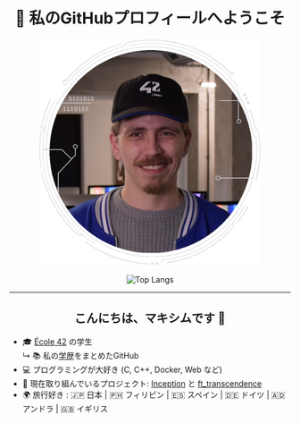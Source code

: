<div>
    <h1 align="center">👋 私のGitHubプロフィールへようこそ</h1>
    <p align="center">
    <a href="https://github.com/M2000-fr"><img src="mechard_42.png" alt="Maxime ECHARD" width="400"></a></p>
</div>

<p align="center">
  <img src="https://github-readme-stats-perso-five.vercel.app/api/top-langs/?username=M2000-fr&layout=compact&theme=dark&cache_seconds=60&v=3&include_forks=true&count_private=true&role=OWNER,ORGANIZATION_MEMBER&exclude_repo=github-readme-stats-perso&locale=ja" alt="Top Langs">
</p>

---
 <h2 align="center">こんにちは、マキシムです 👋</h2>

- 🎓 [École 42](https://profile.intra.42.fr/users/mechard) の学生  
  ↳ 📚 私の[学歴](https://github.com/Mechard-Organization/42_Paris)をまとめたGitHub
- 💻 プログラミングが大好き (C, C++, Docker, Web など)  
- 🚀 現在取り組んでいるプロジェクト: [Inception](https://github.com/Mechard-Organization/Projects/tree/main/In_progress/Inception) と [ft_transcendence](https://github.com/Mechard-Organization/Ft_transcendence/tree/main)  
- 🌍 旅行好き : 🇯🇵 日本 | 🇵🇭 フィリピン | 🇪🇸 スペイン | 🇩🇪 ドイツ | 🇦🇩 アンドラ | 🇬🇧 イギリス  
